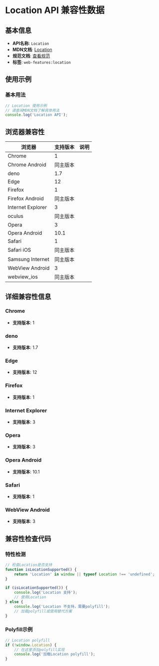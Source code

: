 # Location API 兼容性数据

## 基本信息

- **API名称**: `Location`
- **MDN文档**: [Location](https://developer.mozilla.org/docs/Web/API/Location)
- **规范文档**: [查看规范](https://html.spec.whatwg.org/multipage/nav-history-apis.html#the-location-interface)
- **标签**: `web-features:location`

## 使用示例

### 基本用法

```javascript
// Location 使用示例
// 请查阅MDN文档了解具体用法
console.log('Location API');
```

## 浏览器兼容性

| 浏览器 | 支持版本 | 说明 |
|--------|----------|------|
| Chrome | 1 |  |
| Chrome Android | 同主版本 |  |
| deno | 1.7 |  |
| Edge | 12 |  |
| Firefox | 1 |  |
| Firefox Android | 同主版本 |  |
| Internet Explorer | 3 |  |
| oculus | 同主版本 |  |
| Opera | 3 |  |
| Opera Android | 10.1 |  |
| Safari | 1 |  |
| Safari iOS | 同主版本 |  |
| Samsung Internet | 同主版本 |  |
| WebView Android | 3 |  |
| webview_ios | 同主版本 |  |

## 详细兼容性信息

### Chrome

- **支持版本**: 1

### deno

- **支持版本**: 1.7

### Edge

- **支持版本**: 12

### Firefox

- **支持版本**: 1

### Internet Explorer

- **支持版本**: 3

### Opera

- **支持版本**: 3

### Opera Android

- **支持版本**: 10.1

### Safari

- **支持版本**: 1

### WebView Android

- **支持版本**: 3

## 兼容性检查代码

### 特性检测

```javascript
// 检查Location是否支持
function isLocationSupported() {
    return 'Location' in window || typeof Location !== 'undefined';
}

if (isLocationSupported()) {
    console.log('Location 支持');
    // 使用Location
} else {
    console.log('Location 不支持，需要polyfill');
    // 加载polyfill或使用替代方案
}
```

### Polyfill示例

```javascript
// Location polyfill
if (!window.Location) {
    // 在这里添加polyfill实现
    console.log('加载Location polyfill');
}
```

